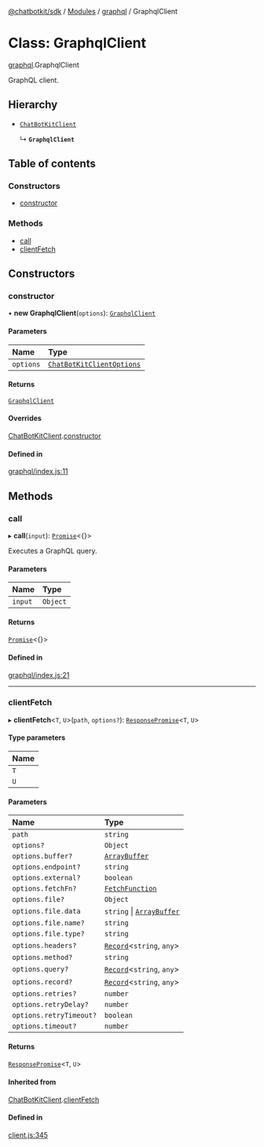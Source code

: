 [@chatbotkit/sdk](../README.md) / [Modules](../modules.md) / [graphql](../modules/graphql.md) / GraphqlClient

# Class: GraphqlClient

[graphql](../modules/graphql.md).GraphqlClient

GraphQL client.

## Hierarchy

- [`ChatBotKitClient`](client.ChatBotKitClient.md)

  ↳ **`GraphqlClient`**

## Table of contents

### Constructors

- [constructor](graphql.GraphqlClient.md#constructor)

### Methods

- [call](graphql.GraphqlClient.md#call)
- [clientFetch](graphql.GraphqlClient.md#clientfetch)

## Constructors

### constructor

• **new GraphqlClient**(`options`): [`GraphqlClient`](graphql.GraphqlClient.md)

#### Parameters

| Name | Type |
| :------ | :------ |
| `options` | [`ChatBotKitClientOptions`](../interfaces/client.ChatBotKitClientOptions.md) |

#### Returns

[`GraphqlClient`](graphql.GraphqlClient.md)

#### Overrides

[ChatBotKitClient](client.ChatBotKitClient.md).[constructor](client.ChatBotKitClient.md#constructor)

#### Defined in

[graphql/index.js:11](https://github.com/chatbotkit/node-sdk/blob/main/packages/sdk/src/graphql/index.js#L11)

## Methods

### call

▸ **call**(`input`): [`Promise`]( https://developer.mozilla.org/docs/Web/JavaScript/Reference/Global_Objects/Promise )\<{}\>

Executes a GraphQL query.

#### Parameters

| Name | Type |
| :------ | :------ |
| `input` | `Object` |

#### Returns

[`Promise`]( https://developer.mozilla.org/docs/Web/JavaScript/Reference/Global_Objects/Promise )\<{}\>

#### Defined in

[graphql/index.js:21](https://github.com/chatbotkit/node-sdk/blob/main/packages/sdk/src/graphql/index.js#L21)

___

### clientFetch

▸ **clientFetch**\<`T`, `U`\>(`path`, `options?`): [`ResponsePromise`](client.ResponsePromise.md)\<`T`, `U`\>

#### Type parameters

| Name |
| :------ |
| `T` |
| `U` |

#### Parameters

| Name | Type |
| :------ | :------ |
| `path` | `string` |
| `options?` | `Object` |
| `options.buffer?` | [`ArrayBuffer`]( https://developer.mozilla.org/docs/Web/JavaScript/Reference/Global_Objects/ArrayBuffer ) |
| `options.endpoint?` | `string` |
| `options.external?` | `boolean` |
| `options.fetchFn?` | [`FetchFunction`](../modules/client.md#fetchfunction) |
| `options.file?` | `Object` |
| `options.file.data` | `string` \| [`ArrayBuffer`]( https://developer.mozilla.org/docs/Web/JavaScript/Reference/Global_Objects/ArrayBuffer ) |
| `options.file.name?` | `string` |
| `options.file.type?` | `string` |
| `options.headers?` | [`Record`]( https://www.typescriptlang.org/docs/handbook/utility-types.html#recordkeys-type )\<`string`, `any`\> |
| `options.method?` | `string` |
| `options.query?` | [`Record`]( https://www.typescriptlang.org/docs/handbook/utility-types.html#recordkeys-type )\<`string`, `any`\> |
| `options.record?` | [`Record`]( https://www.typescriptlang.org/docs/handbook/utility-types.html#recordkeys-type )\<`string`, `any`\> |
| `options.retries?` | `number` |
| `options.retryDelay?` | `number` |
| `options.retryTimeout?` | `boolean` |
| `options.timeout?` | `number` |

#### Returns

[`ResponsePromise`](client.ResponsePromise.md)\<`T`, `U`\>

#### Inherited from

[ChatBotKitClient](client.ChatBotKitClient.md).[clientFetch](client.ChatBotKitClient.md#clientfetch)

#### Defined in

[client.js:345](https://github.com/chatbotkit/node-sdk/blob/main/packages/sdk/src/client.js#L345)
